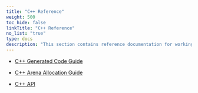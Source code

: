 ```yaml
---
title: "C++ Reference"
weight: 500
toc_hide: false
linkTitle: "C++ Reference"
no_list: "true"
type: docs
description: "This section contains reference documentation for working with protocol buffer classes in C++."
---
```

    

*   [C++ Generated Code Guide](/reference/cpp/cpp-generated)
*   [C++ Arena Allocation Guide](/reference/cpp/arenas)

*   [C++ API](/reference/cpp/api-docs)
